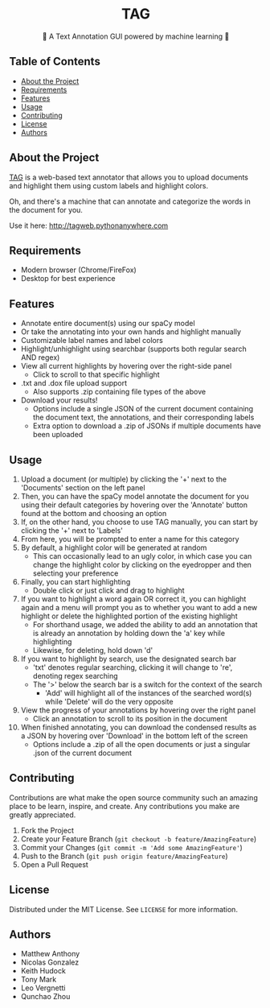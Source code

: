   <h1 align="center">TAG</h1>

  <p align="center">
    🤖 A Text Annotation GUI powered by machine learning 🤖
  </p>



<!-- TABLE OF CONTENTS -->
## Table of Contents

* [About the Project](#about-the-project)
* [Requirements](#requirements)
* [Features](#features)
* [Usage](#usage)
* [Contributing](#contributing)
* [License](#license)
* [Authors](#authors)




<!-- ABOUT THE PROJECT -->
## About the Project
[TAG](http://tagweb.pythonanywhere.com/tag) is a web-based text annotator that allows you to upload documents and highlight them using custom labels and highlight colors.

Oh, and there's a machine that can annotate and categorize the words in the document for you.

Use it here: http://tagweb.pythonanywhere.com




<!-- REQUIREMENTS -->
## Requirements
* Modern browser (Chrome/FireFox)
* Desktop for best experience



<!-- FEATURES -->
## Features
- Annotate entire document(s) using our spaCy model
- Or take the annotating into your own hands and highlight manually
- Customizable label names and label colors
- Highlight/unhighlight using searchbar (supports both regular search AND regex)
- View all current highlights by hovering over the right-side panel
	- Click to scroll to that specific highlight
- .txt and .dox file upload support
	- Also supports .zip containing file types of the above
- Download your results!
	- Options include a single JSON of the current document containing the document text, the annotations, and their corresponding labels
	- Extra option to download a .zip of JSONs if multiple documents have been uploaded




<!-- USAGE -->
## Usage
1. Upload a document (or multiple) by clicking the '+' next to the 'Documents' section on the left panel
2. Then, you can have the spaCy model annotate the document for you using their default categories by hovering over the 'Annotate' button found at the bottom and choosing an option
3. If, on the other hand, you choose to use TAG manually, you can start by clicking the '+' next to 'Labels'
4. From here, you will be prompted to enter a name for this category
5. By default, a highlight color will be generated at random
	- This can occasionally lead to an ugly color, in which case you can change the highlight color by clicking on the eyedropper and then selecting your preference
6. Finally, you can start highlighting
	- Double click or just click and drag to highlight
7. If you want to highlight a word again OR correct it, you can highlight again and a menu will prompt you as to whether you want to add a new highlight or delete the highlighted portion of the existing highlight
	- For shorthand usage, we added the ability to add an annotation that is already an annotation by holding down the 'a' key while highlighting
	- Likewise, for deleting, hold down 'd'
8. If you want to highlight by search, use the designated search bar
	- 'txt' denotes regular searching, clicking it will change to 're', denoting regex searching
	- The '>' below the search bar is a switch for the context of the search
		- 'Add' will highlight all of the instances of the searched word(s) while 'Delete' will do the very opposite
9. View the progress of your annotations by hovering over the right panel
	- Click an annotation to scroll to its position in the document
10. When finished annotating, you can download the condensed results as a JSON by hovering over 'Download' in the bottom left of the screen
	- Options include a .zip of all the open documents or just a singular .json of the current document




<!-- CONTRIBUTING -->
## Contributing

Contributions are what make the open source community such an amazing place to be learn, inspire, and create. Any contributions you make are greatly appreciated.

1. Fork the Project
2. Create your Feature Branch (`git checkout -b feature/AmazingFeature`)
3. Commit your Changes (`git commit -m 'Add some AmazingFeature'`)
4. Push to the Branch (`git push origin feature/AmazingFeature`)
5. Open a Pull Request




<!-- LICENSE -->
## License

Distributed under the MIT License. See `LICENSE` for more information.




<!-- AUTHORS -->
## Authors
- Matthew Anthony
- Nicolas Gonzalez
- Keith Hudock
- Tony Mark
- Leo Vergnetti
- Qunchao Zhou
